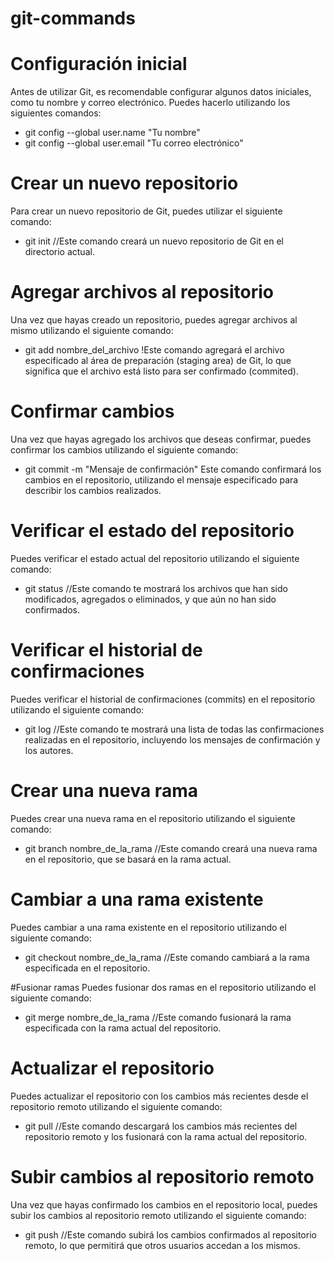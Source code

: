 # git-commands

# Configuración inicial
Antes de utilizar Git, es recomendable configurar algunos datos iniciales, como tu nombre y correo electrónico. Puedes hacerlo utilizando los siguientes comandos:

   - git config --global user.name "Tu nombre"
   - git config --global user.email "Tu correo electrónico"



# Crear un nuevo repositorio
Para crear un nuevo repositorio de Git, puedes utilizar el siguiente comando:

  - git init //Este comando creará un nuevo repositorio de Git en el directorio actual.

# Agregar archivos al repositorio
Una vez que hayas creado un repositorio, puedes agregar archivos al mismo utilizando el siguiente comando:

  - git add nombre_del_archivo !Este comando agregará el archivo especificado al área de preparación (staging area) de Git, lo que significa que el archivo está listo para ser confirmado (commited).

# Confirmar cambios
Una vez que hayas agregado los archivos que deseas confirmar, puedes confirmar los cambios utilizando el siguiente comando:

  - git commit -m "Mensaje de confirmación" 
    Este comando confirmará los cambios en el repositorio, utilizando el mensaje especificado para describir los cambios realizados.

# Verificar el estado del repositorio
Puedes verificar el estado actual del repositorio utilizando el siguiente comando:

 - git status //Este comando te mostrará los archivos que han sido modificados, agregados o eliminados, y que aún no han sido confirmados.

# Verificar el historial de confirmaciones
Puedes verificar el historial de confirmaciones (commits) en el repositorio utilizando el siguiente comando:

  - git log //Este comando te mostrará una lista de todas las confirmaciones realizadas en el repositorio, incluyendo los mensajes de confirmación y los autores.

# Crear una nueva rama
Puedes crear una nueva rama en el repositorio utilizando el siguiente comando:

  - git branch nombre_de_la_rama //Este comando creará una nueva rama en el repositorio, que se basará en la rama actual.

# Cambiar a una rama existente
Puedes cambiar a una rama existente en el repositorio utilizando el siguiente comando:

  - git checkout nombre_de_la_rama //Este comando cambiará a la rama especificada en el repositorio.

#Fusionar ramas
Puedes fusionar dos ramas en el repositorio utilizando el siguiente comando:

 - git merge nombre_de_la_rama //Este comando fusionará la rama especificada con la rama actual del repositorio.

# Actualizar el repositorio
Puedes actualizar el repositorio con los cambios más recientes desde el repositorio remoto utilizando el siguiente comando:

  - git pull //Este comando descargará los cambios más recientes del repositorio remoto y los fusionará con la rama actual del repositorio.

# Subir cambios al repositorio remoto
Una vez que hayas confirmado los cambios en el repositorio local, puedes subir los cambios al repositorio remoto utilizando el siguiente comando:

  - git push //Este comando subirá los cambios confirmados al repositorio remoto, lo que permitirá que otros usuarios accedan a los mismos.
